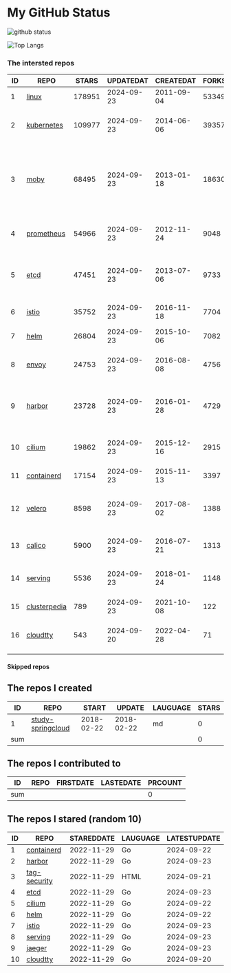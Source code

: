 # My GitHub Status

<img src="https://github-readme-stats-1.yihong0618.vercel.app/api?username=daoqingniu&show_icons=true&&&hide_title=true&count_private=true" alt="github status" />

![Top Langs](https://github-readme-stats-1.yihong0618.vercel.app/api/top-langs/?username=daoqingniu&layout=compact)

<!--START_SECTION:github_repos-->
### The intersted repos
| ID |                              REPO                               | STARS  | UPDATEDAT  | CREATEDAT  | FORKSCOUNT |                                                DESCRIPTIONS                                                |
|----|-----------------------------------------------------------------|--------|------------|------------|------------|------------------------------------------------------------------------------------------------------------|
|  1 | [linux](https://github.com/torvalds/linux)                      | 178951 | 2024-09-23 | 2011-09-04 |      53349 | Linux kernel source tree                                                                                   |
|  2 | [kubernetes](https://github.com/kubernetes/kubernetes)          | 109977 | 2024-09-23 | 2014-06-06 |      39357 | Production-Grade Container Scheduling and Management                                                       |
|  3 | [moby](https://github.com/moby/moby)                            |  68495 | 2024-09-23 | 2013-01-18 |      18630 | The Moby Project - a collaborative project for the container ecosystem to assemble container-based systems |
|  4 | [prometheus](https://github.com/prometheus/prometheus)          |  54966 | 2024-09-23 | 2012-11-24 |       9048 | The Prometheus monitoring system and time series database.                                                 |
|  5 | [etcd](https://github.com/etcd-io/etcd)                         |  47451 | 2024-09-23 | 2013-07-06 |       9733 | Distributed reliable key-value store for the most critical data of a distributed system                    |
|  6 | [istio](https://github.com/istio/istio)                         |  35752 | 2024-09-23 | 2016-11-18 |       7704 | Connect, secure, control, and observe services.                                                            |
|  7 | [helm](https://github.com/helm/helm)                            |  26804 | 2024-09-23 | 2015-10-06 |       7082 | The Kubernetes Package Manager                                                                             |
|  8 | [envoy](https://github.com/envoyproxy/envoy)                    |  24753 | 2024-09-23 | 2016-08-08 |       4756 | Cloud-native high-performance edge/middle/service proxy                                                    |
|  9 | [harbor](https://github.com/goharbor/harbor)                    |  23728 | 2024-09-23 | 2016-01-28 |       4729 | An open source trusted cloud native registry project that stores, signs, and scans content.                |
| 10 | [cilium](https://github.com/cilium/cilium)                      |  19862 | 2024-09-23 | 2015-12-16 |       2915 | eBPF-based Networking, Security, and Observability                                                         |
| 11 | [containerd](https://github.com/containerd/containerd)          |  17154 | 2024-09-23 | 2015-11-13 |       3397 | An open and reliable container runtime                                                                     |
| 12 | [velero](https://github.com/vmware-tanzu/velero)                |   8598 | 2024-09-23 | 2017-08-02 |       1388 | Backup and migrate Kubernetes applications and their persistent volumes                                    |
| 13 | [calico](https://github.com/projectcalico/calico)               |   5900 | 2024-09-23 | 2016-07-21 |       1313 | Cloud native networking and network security                                                               |
| 14 | [serving](https://github.com/knative/serving)                   |   5536 | 2024-09-23 | 2018-01-24 |       1148 | Kubernetes-based, scale-to-zero, request-driven compute                                                    |
| 15 | [clusterpedia](https://github.com/clusterpedia-io/clusterpedia) |    789 | 2024-09-23 | 2021-10-08 |        122 | The Encyclopedia of Kubernetes clusters                                                                    |
| 16 | [cloudtty](https://github.com/cloudtty/cloudtty)                |    543 | 2024-09-20 | 2022-04-28 |         71 | A Friendly Kubernetes CloudShell (Web Terminal) !                                                          |



#### Skipped repos
<!--END_SECTION:github_repos-->

<!--START_SECTION:my_github-->
## The repos I created
| ID  |                                 REPO                                 |   START    |   UPDATE   | LAUGUAGE | STARS |
|-----|----------------------------------------------------------------------|------------|------------|----------|-------|
|   1 | [study-springcloud](https://github.com/daoqingniu/study-springcloud) | 2018-02-22 | 2018-02-22 | md       |     0 |
| sum |                                                                      |            |            |          |     0 |

## The repos I contributed to
| ID  | REPO | FIRSTDATE | LASTEDATE | PRCOUNT |
|-----|------|-----------|-----------|---------|
| sum |      |           |           |       0 |

## The repos I stared (random 10)
| ID |                          REPO                          | STAREDDATE | LAUGUAGE | LATESTUPDATE |
|----|--------------------------------------------------------|------------|----------|--------------|
|  1 | [containerd](https://github.com/containerd/containerd) | 2022-11-29 | Go       | 2024-09-22   |
|  2 | [harbor](https://github.com/goharbor/harbor)           | 2022-11-29 | Go       | 2024-09-23   |
|  3 | [tag-security](https://github.com/cncf/tag-security)   | 2022-11-29 | HTML     | 2024-09-21   |
|  4 | [etcd](https://github.com/etcd-io/etcd)                | 2022-11-29 | Go       | 2024-09-23   |
|  5 | [cilium](https://github.com/cilium/cilium)             | 2022-11-29 | Go       | 2024-09-22   |
|  6 | [helm](https://github.com/helm/helm)                   | 2022-11-29 | Go       | 2024-09-22   |
|  7 | [istio](https://github.com/istio/istio)                | 2022-11-29 | Go       | 2024-09-23   |
|  8 | [serving](https://github.com/knative/serving)          | 2022-11-29 | Go       | 2024-09-23   |
|  9 | [jaeger](https://github.com/jaegertracing/jaeger)      | 2022-11-29 | Go       | 2024-09-23   |
| 10 | [cloudtty](https://github.com/cloudtty/cloudtty)       | 2022-11-29 | Go       | 2024-09-20   |

<!--END_SECTION:my_github-->
